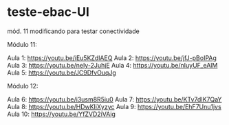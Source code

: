 # teste-ebac-UI
mód. 11 modificando para testar conectividade

Módulo 11:

Aula 1: https://youtu.be/iEu5KZdlAEQ
Aula 2: https://youtu.be/jfJ-pBoIPAg 
Aula 3: https://youtu.be/neIy-2JuhjE 
Aula 4: https://youtu.be/nIuyUF_eAlM 
Aula 5: https://youtu.be/JC9DfvOuqJg 



Módulo 12:

Aula 6: https://youtu.be/i3usm8R5iu0
Aula 7: https://youtu.be/KTv7dIK7QaY
Aula 8: https://youtu.be/HDwKIiXyzyc
Aula 9: https://youtu.be/EhF7Unu1jvs
Aula 10: https://youtu.be/YfZVD2iVAig